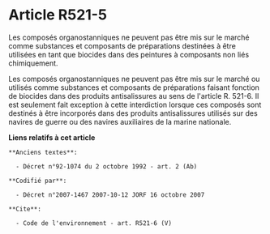 # Article R521-5

Les composés organostanniques ne peuvent pas être mis sur le marché comme substances et composants de préparations destinées
à être utilisées en tant que biocides dans des peintures à composants non liés chimiquement.

Les composés organostanniques ne peuvent pas être mis sur le marché ou utilisés comme substances et composants de
préparations faisant fonction de biocides dans des produits antisalissures au sens de l'article R. 521-6. Il est seulement
fait exception à cette interdiction lorsque ces composés sont destinés à être incorporés dans des produits antisalissures
utilisés sur des navires de guerre ou des navires auxiliaires de la marine nationale.

**Liens relatifs à cet article**

	**Anciens textes**:

	  - Décret n°92-1074 du 2 octobre 1992 - art. 2 (Ab)

	**Codifié par**:

	  - Décret n°2007-1467 2007-10-12 JORF 16 octobre 2007

	**Cite**:

	  - Code de l'environnement - art. R521-6 (V)
